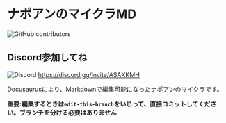 # ナポアンのマイクラMD

![GitHub contributors](https://img.shields.io/github/contributors/sasigume/napoancom-md)

## Discord参加してね

![Discord](https://img.shields.io/discord/390466362373570561)
https://discord.gg/invite/ASAXKMH

Docusaurusにより、Markdownで編集可能になったナポアンのマイクラです。

**重要:編集するときは`edit-this-branch`をいじって、直接コミットしてください。ブランチを分ける必要はありません**